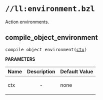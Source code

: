 <!-- Generated with Stardoc: http://skydoc.bazel.build -->

# `//ll:environment.bzl`

Action environments.


<a id="#compile_object_environment"></a>

## compile_object_environment

<pre>
compile_object_environment(<a href="#compile_object_environment-ctx">ctx</a>)
</pre>



**PARAMETERS**


| Name  | Description | Default Value |
| :------------- | :------------- | :------------- |
| <a id="compile_object_environment-ctx"></a>ctx |  <p align="center"> - </p>   |  none |
